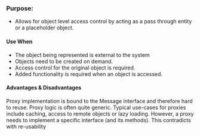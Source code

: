 ### Purpose:
  * Allows for object level access control by acting as a pass through entity or a placeholder object.

#### Use When 
  * The object being represented is external to the system
  * Objects need to be created on demand.
  * Access control for the original object is required.
  * Added functionality is required when an object is accessed.
  

#### Advantages & Disadvantages
Proxy implementation is bound to the Message interface and therefore hard to reuse.
Proxy logic is often quite generic. Typical use-cases for proxies include caching, access to remote objects or lazy loading.
However, a proxy needs to implement a specific interface (and its methods). This contradicts with re-usability
